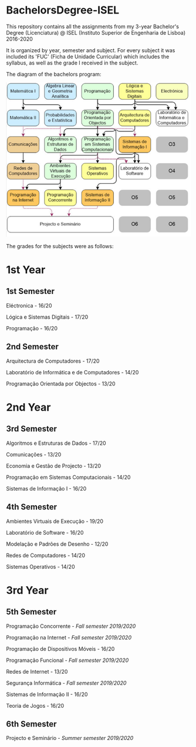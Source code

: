 # BachelorsDegree-ISEL
This repository contains all the assignments from my 3-year Bachelor's Degree (Licenciatura) @ ISEL (Instituto Superior de Engenharia de Lisboa) 2016-2020

It is organized by year, semester and subject. For every subject it was included its 'FUC' (Ficha de Unidade Curricular) which includes the syllabus, as well as the grade I received in the subject.

The diagram of the bachelors program:

![Plano Curricular](PlanoCurricular.PNG)

The grades for the subjects were as follows:

# 1st Year

## 1st Semester
Eléctronica - 16/20

Lógica e Sistemas Digitais - 17/20

Programação - 16/20


## 2nd Semester
Arquitectura de Computadores - 17/20

Laboratório de Informática e de Computadores - 14/20

Programação Orientada por Objectos  - 13/20


# 2nd Year

## 3rd Semester
Algoritmos e Estruturas de Dados - 17/20

Comunicações - 13/20

Economia e Gestão de Projecto - 13/20

Programação em Sistemas Computacionais - 14/20

Sistemas de Informação I - 16/20


## 4th Semester
Ambientes Virtuais de Execução - 19/20

Laboratório de Software - 16/20

Modelação e Padrões de Desenho - 12/20

Redes de Computadores - 14/20

Sistemas Operativos - 14/20


# 3rd Year

## 5th Semester
Programação Concorrente - *Fall semester 2019/2020*

Programação na Internet - *Fall semester 2019/2020*

Programação de Dispositivos Móveis - 16/20

Programação Funcional - *Fall semester 2019/2020*

Redes de Internet - 13/20

Segurança Informática - *Fall semester 2019/2020*

Sistemas de Informação II - 16/20

Teoria de Jogos - 16/20


## 6th Semester
Projecto e Seminário - *Summer semester 2019/2020*